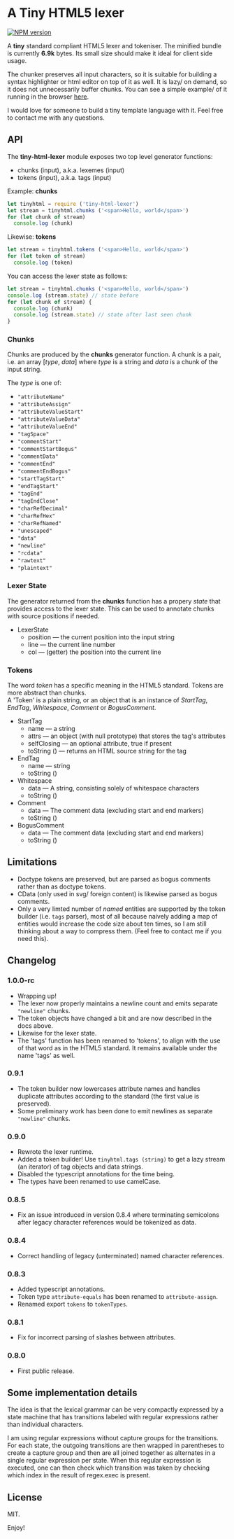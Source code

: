 A Tiny HTML5 lexer 
==================

[![NPM version][npm-image]][npm-url]

A **tiny** standard compliant HTML5 lexer and tokeniser. 
The minified bundle is currently **6.9k** bytes. 
Its small size should make it ideal for client side usage. 

The chunker preserves all input characters, so it is suitable for building a syntax highlighter or html editor on top of it as well. It is lazy/ on demand, so it does not unnecessarily buffer chunks. 
You can see a simple example/ of it running in the browser [here][1]. 

I would love for someone to build a tiny template language with it. 
Feel free to contact me with any questions. 

[1]: http://alwinb.github.io/tiny-html-lexer/example.html
[npm-image]: https://img.shields.io/npm/v/tiny-html-lexer.svg
[npm-url]: https://npmjs.org/package/tiny-html-lexer


API
---

The **tiny-html-lexer** module exposes two top level generator functions:

- chunks (input), a.k.a. lexemes (input)
- tokens (input), a.k.a. tags (input)

Example: **chunks**

```javascript
let tinyhtml = require ('tiny-html-lexer')
let stream = tinyhtml.chunks ('<span>Hello, world</span>')
for (let chunk of stream)
  console.log (chunk)
```

Likewise: **tokens**

```javascript
let stream = tinyhtml.tokens ('<span>Hello, world</span>')
for (let token of stream)
  console.log (token)
```

You can access the lexer state as follows:

```javascript
let stream = tinyhtml.chunks ('<span>Hello, world</span>')
console.log (stream.state) // state before
for (let chunk of stream) {
  console.log (chunk)
  console.log (stream.state) // state after last seen chunk 
}
```


### Chunks

Chunks are produced by the **chunks** generator function. 
A chunk is a pair, i.e. an array [_type_, _data_] where _type_ is a string 
and _data_ is a chunk of the input string. 

The _type_ is one of:

- `"attributeName"`
- `"attributeAssign"`
- `"attributeValueStart"`
- `"attributeValueData"`
- `"attributeValueEnd"`
- `"tagSpace"`
- `"commentStart"`
- `"commentStartBogus"`
- `"commentData"`
- `"commentEnd"`
- `"commentEndBogus"`
- `"startTagStart"`
- `"endTagStart"`
- `"tagEnd"`
- `"tagEndClose"`
- `"charRefDecimal"`
- `"charRefHex"`
- `"charRefNamed"`
- `"unescaped"`
- `"data"`
- `"newline"`
- `"rcdata"`
- `"rawtext"`
- `"plaintext"`


### Lexer State

The generator returned from the **chunks** function has a propery _state_ that provides access to the lexer state. This can be used to annotate chunks with source positions if needed. 

* LexerState
  - position — the current position into the input string
  - line — the current line number
  - col — (getter) the position into the current line


### Tokens

The word _token_ has a specific meaning in the HTML5 standard. 
Tokens are more abstract than chunks.  
A 'Token' is a plain string, or an object that is an instance of 
*StartTag*, *EndTag*, *Whitespace*, *Comment* or *BogusComment*.

* StartTag
  - name — a string
  - attrs — an object (with null prototype) that stores the tag's attributes
  - selfClosing — an optional attribute, true if present
  - toString () — returns an HTML source string for the tag
* EndTag
  - name — string
  - toString ()
* Whitespace
  - data — A string, consisting solely of whitespace characters
  - toString ()
* Comment
  - data — The comment data (excluding start and end markers)
  - toString ()
* BogusComment
  - data — The comment data (excluding start and end markers)
  - toString ()


Limitations
-----------

- Doctype tokens are preserved, but are parsed as bogus comments rather than as doctype tokens. 
- CData (only used in svg/ foreign content) is likewise parsed as bogus comments. 
- Only a very limted number of _named_ entities are supported by the token builder (i.e. `tags` parser), most of all because naively adding a map of entities would increase the code size about ten times, so I am still thinking about a way to compress them. (Feel free to contact me if you need this). 

Changelog
------------

### 1.0.0-rc
- Wrapping up!
- The lexer now properly maintains a newline count and emits separate `"newline"` chunks.
- The token objects have changed a bit and are now described in the docs above. 
- Likewise for the lexer state. 
- The 'tags' function has been renamed to 'tokens', to align with the use of that word as in the HTML5 standard. It remains available under the name 'tags' as well. 

### 0.9.1
- The token builder now lowercases attribute names and handles duplicate attributes according to the standard (the first value is preserved).
- Some preliminary work has been done to emit newlines as separate `"newline"` chunks. 

### 0.9.0
- Rewrote the lexer runtime. 
- Added a token builder! Use `tinyhtml.tags (string)` to get a lazy stream (an iterator) of tag objects and data strings. 
- Disabled the typescript annotations for the time being. 
- The types have been renamed to use camelCase. 

### 0.8.5
- Fix an issue introduced in version 0.8.4 where terminating semicolons after legacy character references would be tokenized as data. 

### 0.8.4
- Correct handling of legacy (unterminated) named character references. 

### 0.8.3
- Added typescript annotations. 
- Token type `attribute-equals` has been renamed to `attribute-assign`. 
- Renamed export `tokens` to `tokenTypes`. 

### 0.8.1
- Fix for incorrect parsing of slashes between attributes. 

### 0.8.0
- First public release. 


Some implementation details
---------------------------

The idea is that the lexical grammar can be very compactly expressed by
a state machine that has transitions labeled with regular expressions
rather than individual characters. 

I am using regular expressions without capture groups for the transitions. 
For each state, the outgoing transitions are then wrapped in parentheses to 
create a capture group and then are all joined together as alternates in
a single regular expression per state. When this regular expression is 
executed, one can then check which transition was taken by checking which
index in the result of regex.exec is present. 


License
-----------

MIT. 

Enjoy!
